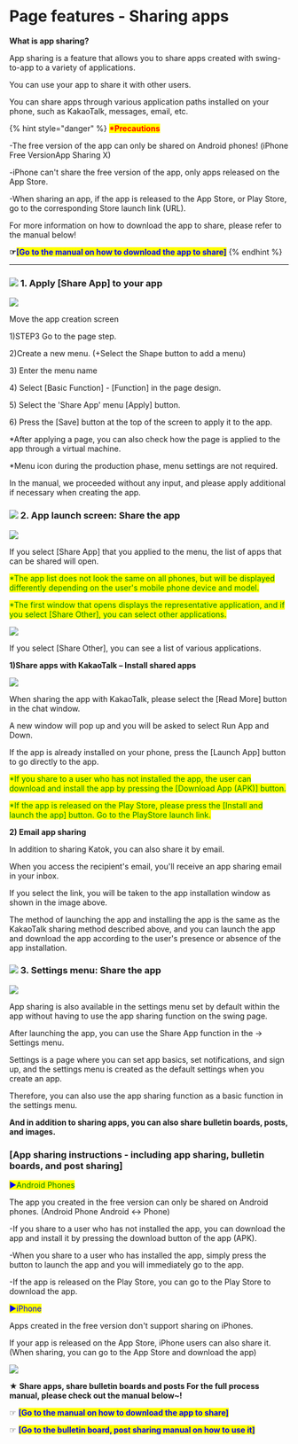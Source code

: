# Page features - Sharing apps

**What is app sharing?**

App sharing is a feature that allows you to share apps created with swing-to-app to a variety of applications.

You can use your app to share it with other users.

You can share apps through various application paths installed on your phone, such as KakaoTalk, messages, email, etc.

{% hint style="danger" %}
<mark style="color:red;">**\*Precautions**</mark>

\-The free version of the app can only be shared on Android phones! (iPhone Free VersionApp Sharing X)

\-iPhone can't share the free version of the app, only apps released on the App Store.

\-When sharing an app, if the app is released to the App Store, or Play Store, go to the corresponding Store launch link (URL).

For more information on how to download the app to share, please refer to the manual below!

**☞**<mark style="color:blue;">**\[Go to the manual on how to download the app to share]**</mark>
{% endhint %}

***

### ![](https://wp.swing2app.co.kr/wp-content/uploads/2018/09/%EB%8B%A8%EB%9D%BD1-1.png) **1.** Apply \[Share App] to your app

![](https://wp.swing2app.co.kr/wp-content/uploads/2022/07/%EC%95%B1%EA%B3%B5%EC%9C%A0%ED%95%98%EA%B8%B0-1.png)

Move the app creation screen

1\)STEP3 Go to the page step.

2\)Create a new menu. (+Select the Shape button to add a menu)

3\) Enter the menu name

4\) Select \[Basic Function] - \[Function] in the page design.

5\) Select the 'Share App' menu \[Apply] button.

6\) Press the \[Save] button at the top of the screen to apply it to the app.

\*After applying a page, you can also check how the page is applied to the app through a virtual machine.

\*Menu icon during the production phase, menu settings are not required.

In the manual, we proceeded without any input, and please apply additional if necessary when creating the app.

### ![](https://wp.swing2app.co.kr/wp-content/uploads/2018/09/%EB%8B%A8%EB%9D%BD1-1.png) **2.** App launch screen: Share the app

![](https://wp.swing2app.co.kr/wp-content/uploads/2022/07/%EC%8A%A4%EC%9C%99%ED%8E%98%EC%9D%B4%EC%A7%80-%EC%95%B1%EA%B3%B5%EC%9C%A0%ED%95%98%EA%B8%B02.png)

If you select \[Share App] that you applied to the menu, the list of apps that can be shared will open.

<mark style="color:green;">\*The app list does not look the same on all phones, but will be displayed differently depending on the user's mobile phone device and model.</mark>

<mark style="color:green;">\*The first window that opens displays the representative application, and if you select \[Share Other], you can select other applications.</mark>

![](https://wp.swing2app.co.kr/wp-content/uploads/2019/06/%EC%8A%A4%EC%9C%99%ED%8E%98%EC%9D%B4%EC%A7%80-%EC%95%B1%EA%B3%B5%EC%9C%A0%ED%95%98%EA%B8%B04.png)

If you select \[Share Other], you can see a list of various applications.

**1)Share apps with KakaoTalk – Install shared apps**

![](https://wp.swing2app.co.kr/wp-content/uploads/2022/07/%EC%B9%B4%EC%B9%B4%EC%98%A4%EC%95%B1%EA%B3%B5%EC%9C%A0.png)

When sharing the app with KakaoTalk, please select the \[Read More] button in the chat window.

A new window will pop up and you will be asked to select Run App and Down.

If the app is already installed on your phone, press the \[Launch App] button to go directly to the app.

<mark style="color:green;">\*If you share to a user who has not installed the app, the user can download and install the app by pressing the \[Download App (APK)] button.</mark>

<mark style="color:green;">\*If the app is released on the Play Store, please press the \[Install and launch the app] button. Go to the PlayStore launch link.</mark>

**2) Email app sharing**

In addition to sharing Katok, you can also share it by email.

When you access the recipient's email, you'll receive an app sharing email in your inbox.

If you select the link, you will be taken to the app installation window as shown in the image above.

The method of launching the app and installing the app is the same as the KakaoTalk sharing method described above, and you can launch the app and download the app according to the user's presence or absence of the app installation.

### ![](https://wp.swing2app.co.kr/wp-content/uploads/2018/09/%EB%8B%A8%EB%9D%BD1-1.png) **3.** Settings menu: Share the app

![](https://wp.swing2app.co.kr/wp-content/uploads/2019/06/%EC%8A%A4%EC%9C%99%ED%8E%98%EC%9D%B4%EC%A7%80-%EC%95%B1%EA%B3%B5%EC%9C%A0%ED%95%98%EA%B8%B03.png)

App sharing is also available in the settings menu set by default within the app without having to use the app sharing function on the swing page.

After launching the app, you can use the Share App function in the → Settings menu.

Settings is a page where you can set app basics, set notifications, and sign up, and the settings menu is created as the default settings when you create an app.

Therefore, you can also use the app sharing function as a basic function in the settings menu.

**And in addition to sharing apps, you can also share bulletin boards, posts, and images.**

### \[App sharing instructions - including app sharing, bulletin boards, and post sharing]

<mark style="color:blue;">▶</mark><mark style="color:green;">Android Phones</mark>

The app you created in the free version can only be shared on Android phones. (Android Phone Android ↔ Phone)

\-If you share to a user who has not installed the app, you can download the app and install it by pressing the download button of the app (APK).

\-When you share to a user who has installed the app, simply press the button to launch the app and you will immediately go to the app.

\-If the app is released on the Play Store, you can go to the Play Store to download the app.

<mark style="color:blue;">▶</mark><mark style="color:blue;">iPhone</mark>

Apps created in the free version don't support sharing on iPhones.

If your app is released on the App Store, iPhone users can also share it. (When sharing, you can go to the App Store and download the app)

![](https://wp.swing2app.co.kr/wp-content/uploads/2020/09/%EC%BA%A1%EC%B2%9833.png)

**★ Share apps, share bulletin boards and posts For the full process manual, please check out the manual below\~!**

☞ <mark style="color:blue;">**\[Go to the manual on how to download the app to share]**</mark>&#x20;

☞ <mark style="color:blue;">**\[Go to the bulletin board, post sharing manual on how to use it]**</mark>
